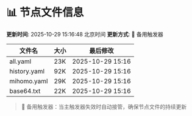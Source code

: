 # 📊 节点文件信息

**更新时间**: 2025-10-29 15:16:48 北京时间
**更新方式**: 🔄 备用触发器

| 文件名 | 大小 | 最后修改 |
|--------|------|----------|
| all.yaml | 23K | 2025-10-29 15:16 |
| history.yaml | 92K | 2025-10-29 15:16 |
| mihomo.yaml | 29K | 2025-10-29 15:16 |
| base64.txt | 22K | 2025-10-29 15:16 |

> 🔄 备用触发器：当主触发器失效时自动接管，确保节点文件的持续更新
